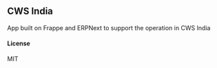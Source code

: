 ## CWS India

App built on Frappe and ERPNext to support the operation in CWS India

#### License

MIT